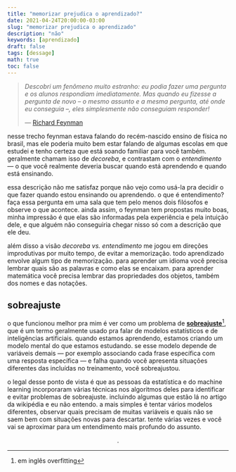 ```yaml
---
title: "memorizar prejudica o aprendizado?"
date: 2021-04-24T20:00:00-03:00
slug: "memorizar prejudica o aprendizado"
description: "não"
keywords: [aprendizado]
draft: false
tags: [dessage]
math: true
toc: false
---
```


> _Descobri um fenômeno muito estranho: eu podia fazer uma pergunta e os alunos respondiam imediatamente. Mas quando eu fizesse a pergunta de novo – o mesmo assunto e a mesma pergunta, até onde eu conseguia –, eles simplesmente não conseguiam responder!_
>
> — [Richard Feynman](http://www.uel.br/cce/fisica/pet/EnsinoRichardFeynman.pdf)

nesse trecho feynman estava falando do recém-nascido ensino de física no brasil, mas ele poderia muito bem estar falando de algumas escolas em que estudei e tenho certeza que está soando familiar para você também. geralmente chamam isso de _decoreba_, e contrastam com o _entendimento_ — o que você realmente deveria buscar quando está aprendendo e quando está ensinando.  

essa descrição não me satisfaz porque não vejo como usá-la pra decidir o que fazer quando estou ensinando ou aprendendo. o que é entendimento? faça essa pergunta em uma sala que tem pelo menos dois filósofos e observe o que acontece. ainda assim, o feynman tem propostas muito boas, minha impressão é que elas são informadas pela experiência e pela intuição dele, e que alguém não conseguiria chegar nisso só com a descrição que ele deu.

além disso a visão _decoreba vs. entendimento_ me jogou em direções improdutivas por muito tempo, de evitar a memorização. todo aprendizado envolve algum tipo de memorização. para aprender um idioma você precisa lembrar quais são as palavras e como elas se encaixam. para aprender matemática você precisa lembrar das propriedades dos objetos, também dos nomes e das notações.

## sobreajuste

o que funcionou melhor pra mim é ver como um problema de [__sobreajuste__](https://en.wikipedia.org/wiki/Overfitting)[^1], que é um termo geralmente usado pra falar de modelos estatísticos e de inteligências artificiais. quando estamos aprendendo, estamos criando um modelo mental do que estamos estudando. se esse modelo depende de variáveis demais — por exemplo associando cada frase específica com uma resposta específica — e falha quando você apresenta situações diferentes das incluídas no treinamento, você sobreajustou.

o legal desse ponto de vista é que as pessoas da estatística e do machine learning incorporaram várias técnicas nos algoritmos deles para identificar e evitar problemas de sobreajuste. incluindo algumas que estão lá no artigo da wikipédia e eu não entendo. a mais simples é tentar vários modelos diferentes, observar quais precisam de muitas variáveis e quais não se saem bem com situações novas para descartar. tente várias vezes e você vai se aproximar para um entendimento mais profundo do assunto.

$$.$$

[^1]: em inglês overfitting
